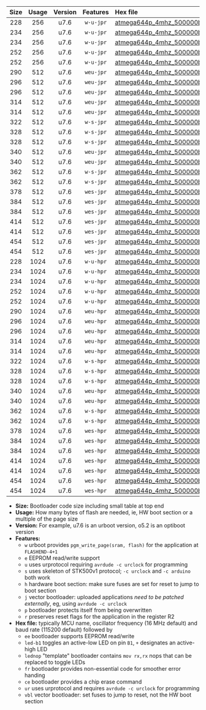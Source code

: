 |Size|Usage|Version|Features|Hex file|
|:-:|:-:|:-:|:-:|:--|
|228|256|u7.6|`w-u-jpr`|[atmega644p_4mhz_500000bps_ur_vbl.hex](https://raw.githubusercontent.com/stefanrueger/urboot/main/bootloaders/atmega644p/fcpu_4mhz/500000_bps/atmega644p_4mhz_500000bps_ur_vbl.hex)|
|234|256|u7.6|`w-u-jpr`|[atmega644p_4mhz_500000bps_led+b0_ur_vbl.hex](https://raw.githubusercontent.com/stefanrueger/urboot/main/bootloaders/atmega644p/fcpu_4mhz/500000_bps/atmega644p_4mhz_500000bps_led+b0_ur_vbl.hex)|
|234|256|u7.6|`w-u-jpr`|[atmega644p_4mhz_500000bps_lednop_ur_vbl.hex](https://raw.githubusercontent.com/stefanrueger/urboot/main/bootloaders/atmega644p/fcpu_4mhz/500000_bps/atmega644p_4mhz_500000bps_lednop_ur_vbl.hex)|
|252|256|u7.6|`w-u-jpr`|[atmega644p_4mhz_500000bps_led+b0_fr_ur_vbl.hex](https://raw.githubusercontent.com/stefanrueger/urboot/main/bootloaders/atmega644p/fcpu_4mhz/500000_bps/atmega644p_4mhz_500000bps_led+b0_fr_ur_vbl.hex)|
|252|256|u7.6|`w-u-jpr`|[atmega644p_4mhz_500000bps_lednop_fr_ur_vbl.hex](https://raw.githubusercontent.com/stefanrueger/urboot/main/bootloaders/atmega644p/fcpu_4mhz/500000_bps/atmega644p_4mhz_500000bps_lednop_fr_ur_vbl.hex)|
|290|512|u7.6|`weu-jpr`|[atmega644p_4mhz_500000bps_ee_ur_vbl.hex](https://raw.githubusercontent.com/stefanrueger/urboot/main/bootloaders/atmega644p/fcpu_4mhz/500000_bps/atmega644p_4mhz_500000bps_ee_ur_vbl.hex)|
|296|512|u7.6|`weu-jpr`|[atmega644p_4mhz_500000bps_ee_led+b0_ur_vbl.hex](https://raw.githubusercontent.com/stefanrueger/urboot/main/bootloaders/atmega644p/fcpu_4mhz/500000_bps/atmega644p_4mhz_500000bps_ee_led+b0_ur_vbl.hex)|
|296|512|u7.6|`weu-jpr`|[atmega644p_4mhz_500000bps_ee_lednop_ur_vbl.hex](https://raw.githubusercontent.com/stefanrueger/urboot/main/bootloaders/atmega644p/fcpu_4mhz/500000_bps/atmega644p_4mhz_500000bps_ee_lednop_ur_vbl.hex)|
|314|512|u7.6|`weu-jpr`|[atmega644p_4mhz_500000bps_ee_led+b0_fr_ur_vbl.hex](https://raw.githubusercontent.com/stefanrueger/urboot/main/bootloaders/atmega644p/fcpu_4mhz/500000_bps/atmega644p_4mhz_500000bps_ee_led+b0_fr_ur_vbl.hex)|
|314|512|u7.6|`weu-jpr`|[atmega644p_4mhz_500000bps_ee_lednop_fr_ur_vbl.hex](https://raw.githubusercontent.com/stefanrueger/urboot/main/bootloaders/atmega644p/fcpu_4mhz/500000_bps/atmega644p_4mhz_500000bps_ee_lednop_fr_ur_vbl.hex)|
|322|512|u7.6|`w-s-jpr`|[atmega644p_4mhz_500000bps_vbl.hex](https://raw.githubusercontent.com/stefanrueger/urboot/main/bootloaders/atmega644p/fcpu_4mhz/500000_bps/atmega644p_4mhz_500000bps_vbl.hex)|
|328|512|u7.6|`w-s-jpr`|[atmega644p_4mhz_500000bps_led+b0_vbl.hex](https://raw.githubusercontent.com/stefanrueger/urboot/main/bootloaders/atmega644p/fcpu_4mhz/500000_bps/atmega644p_4mhz_500000bps_led+b0_vbl.hex)|
|328|512|u7.6|`w-s-jpr`|[atmega644p_4mhz_500000bps_lednop_vbl.hex](https://raw.githubusercontent.com/stefanrueger/urboot/main/bootloaders/atmega644p/fcpu_4mhz/500000_bps/atmega644p_4mhz_500000bps_lednop_vbl.hex)|
|340|512|u7.6|`weu-jpr`|[atmega644p_4mhz_500000bps_ee_led+b0_fr_ce_ur_vbl.hex](https://raw.githubusercontent.com/stefanrueger/urboot/main/bootloaders/atmega644p/fcpu_4mhz/500000_bps/atmega644p_4mhz_500000bps_ee_led+b0_fr_ce_ur_vbl.hex)|
|340|512|u7.6|`weu-jpr`|[atmega644p_4mhz_500000bps_ee_lednop_fr_ce_ur_vbl.hex](https://raw.githubusercontent.com/stefanrueger/urboot/main/bootloaders/atmega644p/fcpu_4mhz/500000_bps/atmega644p_4mhz_500000bps_ee_lednop_fr_ce_ur_vbl.hex)|
|362|512|u7.6|`w-s-jpr`|[atmega644p_4mhz_500000bps_led+b0_fr_vbl.hex](https://raw.githubusercontent.com/stefanrueger/urboot/main/bootloaders/atmega644p/fcpu_4mhz/500000_bps/atmega644p_4mhz_500000bps_led+b0_fr_vbl.hex)|
|362|512|u7.6|`w-s-jpr`|[atmega644p_4mhz_500000bps_lednop_fr_vbl.hex](https://raw.githubusercontent.com/stefanrueger/urboot/main/bootloaders/atmega644p/fcpu_4mhz/500000_bps/atmega644p_4mhz_500000bps_lednop_fr_vbl.hex)|
|378|512|u7.6|`wes-jpr`|[atmega644p_4mhz_500000bps_ee_vbl.hex](https://raw.githubusercontent.com/stefanrueger/urboot/main/bootloaders/atmega644p/fcpu_4mhz/500000_bps/atmega644p_4mhz_500000bps_ee_vbl.hex)|
|384|512|u7.6|`wes-jpr`|[atmega644p_4mhz_500000bps_ee_led+b0_vbl.hex](https://raw.githubusercontent.com/stefanrueger/urboot/main/bootloaders/atmega644p/fcpu_4mhz/500000_bps/atmega644p_4mhz_500000bps_ee_led+b0_vbl.hex)|
|384|512|u7.6|`wes-jpr`|[atmega644p_4mhz_500000bps_ee_lednop_vbl.hex](https://raw.githubusercontent.com/stefanrueger/urboot/main/bootloaders/atmega644p/fcpu_4mhz/500000_bps/atmega644p_4mhz_500000bps_ee_lednop_vbl.hex)|
|414|512|u7.6|`wes-jpr`|[atmega644p_4mhz_500000bps_ee_led+b0_fr_vbl.hex](https://raw.githubusercontent.com/stefanrueger/urboot/main/bootloaders/atmega644p/fcpu_4mhz/500000_bps/atmega644p_4mhz_500000bps_ee_led+b0_fr_vbl.hex)|
|414|512|u7.6|`wes-jpr`|[atmega644p_4mhz_500000bps_ee_lednop_fr_vbl.hex](https://raw.githubusercontent.com/stefanrueger/urboot/main/bootloaders/atmega644p/fcpu_4mhz/500000_bps/atmega644p_4mhz_500000bps_ee_lednop_fr_vbl.hex)|
|454|512|u7.6|`wes-jpr`|[atmega644p_4mhz_500000bps_ee_led+b0_fr_ce_vbl.hex](https://raw.githubusercontent.com/stefanrueger/urboot/main/bootloaders/atmega644p/fcpu_4mhz/500000_bps/atmega644p_4mhz_500000bps_ee_led+b0_fr_ce_vbl.hex)|
|454|512|u7.6|`wes-jpr`|[atmega644p_4mhz_500000bps_ee_lednop_fr_ce_vbl.hex](https://raw.githubusercontent.com/stefanrueger/urboot/main/bootloaders/atmega644p/fcpu_4mhz/500000_bps/atmega644p_4mhz_500000bps_ee_lednop_fr_ce_vbl.hex)|
|228|1024|u7.6|`w-u-hpr`|[atmega644p_4mhz_500000bps_ur.hex](https://raw.githubusercontent.com/stefanrueger/urboot/main/bootloaders/atmega644p/fcpu_4mhz/500000_bps/atmega644p_4mhz_500000bps_ur.hex)|
|234|1024|u7.6|`w-u-hpr`|[atmega644p_4mhz_500000bps_led+b0_ur.hex](https://raw.githubusercontent.com/stefanrueger/urboot/main/bootloaders/atmega644p/fcpu_4mhz/500000_bps/atmega644p_4mhz_500000bps_led+b0_ur.hex)|
|234|1024|u7.6|`w-u-hpr`|[atmega644p_4mhz_500000bps_lednop_ur.hex](https://raw.githubusercontent.com/stefanrueger/urboot/main/bootloaders/atmega644p/fcpu_4mhz/500000_bps/atmega644p_4mhz_500000bps_lednop_ur.hex)|
|252|1024|u7.6|`w-u-hpr`|[atmega644p_4mhz_500000bps_led+b0_fr_ur.hex](https://raw.githubusercontent.com/stefanrueger/urboot/main/bootloaders/atmega644p/fcpu_4mhz/500000_bps/atmega644p_4mhz_500000bps_led+b0_fr_ur.hex)|
|252|1024|u7.6|`w-u-hpr`|[atmega644p_4mhz_500000bps_lednop_fr_ur.hex](https://raw.githubusercontent.com/stefanrueger/urboot/main/bootloaders/atmega644p/fcpu_4mhz/500000_bps/atmega644p_4mhz_500000bps_lednop_fr_ur.hex)|
|290|1024|u7.6|`weu-hpr`|[atmega644p_4mhz_500000bps_ee_ur.hex](https://raw.githubusercontent.com/stefanrueger/urboot/main/bootloaders/atmega644p/fcpu_4mhz/500000_bps/atmega644p_4mhz_500000bps_ee_ur.hex)|
|296|1024|u7.6|`weu-hpr`|[atmega644p_4mhz_500000bps_ee_led+b0_ur.hex](https://raw.githubusercontent.com/stefanrueger/urboot/main/bootloaders/atmega644p/fcpu_4mhz/500000_bps/atmega644p_4mhz_500000bps_ee_led+b0_ur.hex)|
|296|1024|u7.6|`weu-hpr`|[atmega644p_4mhz_500000bps_ee_lednop_ur.hex](https://raw.githubusercontent.com/stefanrueger/urboot/main/bootloaders/atmega644p/fcpu_4mhz/500000_bps/atmega644p_4mhz_500000bps_ee_lednop_ur.hex)|
|314|1024|u7.6|`weu-hpr`|[atmega644p_4mhz_500000bps_ee_led+b0_fr_ur.hex](https://raw.githubusercontent.com/stefanrueger/urboot/main/bootloaders/atmega644p/fcpu_4mhz/500000_bps/atmega644p_4mhz_500000bps_ee_led+b0_fr_ur.hex)|
|314|1024|u7.6|`weu-hpr`|[atmega644p_4mhz_500000bps_ee_lednop_fr_ur.hex](https://raw.githubusercontent.com/stefanrueger/urboot/main/bootloaders/atmega644p/fcpu_4mhz/500000_bps/atmega644p_4mhz_500000bps_ee_lednop_fr_ur.hex)|
|322|1024|u7.6|`w-s-hpr`|[atmega644p_4mhz_500000bps.hex](https://raw.githubusercontent.com/stefanrueger/urboot/main/bootloaders/atmega644p/fcpu_4mhz/500000_bps/atmega644p_4mhz_500000bps.hex)|
|328|1024|u7.6|`w-s-hpr`|[atmega644p_4mhz_500000bps_led+b0.hex](https://raw.githubusercontent.com/stefanrueger/urboot/main/bootloaders/atmega644p/fcpu_4mhz/500000_bps/atmega644p_4mhz_500000bps_led+b0.hex)|
|328|1024|u7.6|`w-s-hpr`|[atmega644p_4mhz_500000bps_lednop.hex](https://raw.githubusercontent.com/stefanrueger/urboot/main/bootloaders/atmega644p/fcpu_4mhz/500000_bps/atmega644p_4mhz_500000bps_lednop.hex)|
|340|1024|u7.6|`weu-hpr`|[atmega644p_4mhz_500000bps_ee_led+b0_fr_ce_ur.hex](https://raw.githubusercontent.com/stefanrueger/urboot/main/bootloaders/atmega644p/fcpu_4mhz/500000_bps/atmega644p_4mhz_500000bps_ee_led+b0_fr_ce_ur.hex)|
|340|1024|u7.6|`weu-hpr`|[atmega644p_4mhz_500000bps_ee_lednop_fr_ce_ur.hex](https://raw.githubusercontent.com/stefanrueger/urboot/main/bootloaders/atmega644p/fcpu_4mhz/500000_bps/atmega644p_4mhz_500000bps_ee_lednop_fr_ce_ur.hex)|
|362|1024|u7.6|`w-s-hpr`|[atmega644p_4mhz_500000bps_led+b0_fr.hex](https://raw.githubusercontent.com/stefanrueger/urboot/main/bootloaders/atmega644p/fcpu_4mhz/500000_bps/atmega644p_4mhz_500000bps_led+b0_fr.hex)|
|362|1024|u7.6|`w-s-hpr`|[atmega644p_4mhz_500000bps_lednop_fr.hex](https://raw.githubusercontent.com/stefanrueger/urboot/main/bootloaders/atmega644p/fcpu_4mhz/500000_bps/atmega644p_4mhz_500000bps_lednop_fr.hex)|
|378|1024|u7.6|`wes-hpr`|[atmega644p_4mhz_500000bps_ee.hex](https://raw.githubusercontent.com/stefanrueger/urboot/main/bootloaders/atmega644p/fcpu_4mhz/500000_bps/atmega644p_4mhz_500000bps_ee.hex)|
|384|1024|u7.6|`wes-hpr`|[atmega644p_4mhz_500000bps_ee_led+b0.hex](https://raw.githubusercontent.com/stefanrueger/urboot/main/bootloaders/atmega644p/fcpu_4mhz/500000_bps/atmega644p_4mhz_500000bps_ee_led+b0.hex)|
|384|1024|u7.6|`wes-hpr`|[atmega644p_4mhz_500000bps_ee_lednop.hex](https://raw.githubusercontent.com/stefanrueger/urboot/main/bootloaders/atmega644p/fcpu_4mhz/500000_bps/atmega644p_4mhz_500000bps_ee_lednop.hex)|
|414|1024|u7.6|`wes-hpr`|[atmega644p_4mhz_500000bps_ee_led+b0_fr.hex](https://raw.githubusercontent.com/stefanrueger/urboot/main/bootloaders/atmega644p/fcpu_4mhz/500000_bps/atmega644p_4mhz_500000bps_ee_led+b0_fr.hex)|
|414|1024|u7.6|`wes-hpr`|[atmega644p_4mhz_500000bps_ee_lednop_fr.hex](https://raw.githubusercontent.com/stefanrueger/urboot/main/bootloaders/atmega644p/fcpu_4mhz/500000_bps/atmega644p_4mhz_500000bps_ee_lednop_fr.hex)|
|454|1024|u7.6|`wes-hpr`|[atmega644p_4mhz_500000bps_ee_led+b0_fr_ce.hex](https://raw.githubusercontent.com/stefanrueger/urboot/main/bootloaders/atmega644p/fcpu_4mhz/500000_bps/atmega644p_4mhz_500000bps_ee_led+b0_fr_ce.hex)|
|454|1024|u7.6|`wes-hpr`|[atmega644p_4mhz_500000bps_ee_lednop_fr_ce.hex](https://raw.githubusercontent.com/stefanrueger/urboot/main/bootloaders/atmega644p/fcpu_4mhz/500000_bps/atmega644p_4mhz_500000bps_ee_lednop_fr_ce.hex)|

- **Size:** Bootloader code size including small table at top end
- **Usage:** How many bytes of flash are needed, ie, HW boot section or a multiple of the page size
- **Version:** For example, u7.6 is an urboot version, o5.2 is an optiboot version
- **Features:**
  + `w` urboot provides `pgm_write_page(sram, flash)` for the application at `FLASHEND-4+1`
  + `e` EEPROM read/write support
  + `u` uses urprotocol requiring `avrdude -c urclock` for programming
  + `s` uses skeleton of STK500v1 protocol; `-c urclock` and `-c arduino` both work
  + `h` hardware boot section: make sure fuses are set for reset to jump to boot section
  + `j` vector bootloader: uploaded applications *need to be patched externally*, eg, using `avrdude -c urclock`
  + `p` bootloader protects itself from being overwritten
  + `r` preserves reset flags for the application in the register R2
- **Hex file:** typically MCU name, oscillator frequency (16 MHz default) and baud rate (115200 default) followed by
  + `ee` bootloader supports EEPROM read/write
  + `led-b1` toggles an active-low LED on pin `B1`, `+` designates an active-high LED
  + `lednop` "template" bootloader contains `mov rx,rx` nops that can be replaced to toggle LEDs
  + `fr` bootloader provides non-essential code for smoother error handing
  + `ce` bootloader provides a chip erase command
  + `ur` uses urprotocol and requires `avrdude -c urclock` for programming
  + `vbl` vector bootloader: set fuses to jump to reset, not the HW boot section
